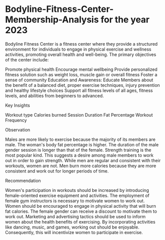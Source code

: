# Bodyline-Fitness-Center-Membership-Analysis for the year 2023
Bodyline Fitness Center is a fitness center where they provide a structured environment for individuals to engage in physical exercise and wellness activities, promoting overall health and well-being. 
The primary objectives of the center include:

Promote physical health
Encourage mental wellbeing
Provide personalized fitness solution such as weight loss, muscle gain or overall fitness
Foster a sense of community
Education and Awareness: Educate Members about the benefit of a balanced diet, proper exercise techniques, injury prevention and healthy lifestyle choices
Support all fitness levels of all ages, fitness levels, and abilities from beginners to advanced.

Key Insights

Workout type
Calories burned
Session Duration
Fat Percentage
Workout Frequency

Observation

Males are more likely to exercise because the majority of its members are male.
The woman's body fat percentage is higher.
The duration of the male gender session is longer than that of the female.
Strength training is the most popular kind. This suggests a desire among male members to work out in order to gain strength.
While men are regular and consistent with their workouts, women are not.
Men burn more calories because they are more consistent and work out for longer periods of time.

Recommendation

Women's participation in workouts should be increased by introducing female-oriented exercise equipment and activities.
The employment of female gym instructors is necessary to motivate women to work out.
Women should be encouraged to engage in physical activity that will burn fat calories.
The female gender can receive a discount to motivate them to work out.
Marketing and advertising tactics should be used to inform women about the health benefits of exercising.
By incorporating activities like dancing, music, and games, working out should be enjoyable. Consequently, this will incentivize women to participate in exercise.
